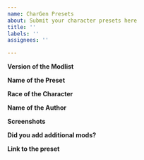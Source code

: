 ```yaml
---
name: CharGen Presets
about: Submit your character presets here
title: ''
labels: ''
assignees: ''

---
```


**Version of the Modlist**

**Name of the Preset**

**Race of the Character**

**Name of the Author**

**Screenshots**

**Did you add additional mods?**

**Link to the preset**
